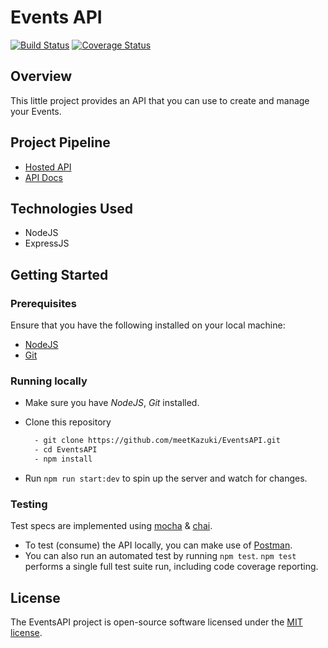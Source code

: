 # Events API

[![Build Status](https://travis-ci.org/meetKazuki/EventsAPI.svg?branch=develop)](https://travis-ci.org/meetKazuki/EventsAPI)
[![Coverage Status](https://coveralls.io/repos/github/meetKazuki/EventsAPI/badge.svg)](https://coveralls.io/github/meetKazuki/EventsAPI)

## Overview

This little project provides an API that you can use to create and manage your Events.

## Project Pipeline

- [Hosted API]()
- [API Docs](/docs)


## Technologies Used
* NodeJS
* ExpressJS


## Getting Started

### Prerequisites

Ensure that you have the following installed on your local machine:

- [NodeJS](https://nodejs.org/en/download)
- [Git]()

### Running locally

- Make sure you have *NodeJS*, *Git* installed.
- Clone this repository

  ```bash
    - git clone https://github.com/meetKazuki/EventsAPI.git
    - cd EventsAPI
    - npm install
  ```
- Run `npm run start:dev` to spin up the server and watch for changes.

### Testing

Test specs are implemented using [mocha](https://mochajs.org) & [chai](https://chaijs.com).

- To test (consume) the API locally, you can make use of [Postman](https://getpostman.com).
- You can also run an automated test by running `npm test`. `npm test` performs a single full test suite run, including code coverage reporting.


## License

The EventsAPI project is open-source software licensed under the [MIT license](https://opensource.org/licenses/MIT).
